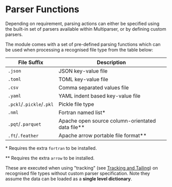 # Parser Functions

Depending on requirement, parsing actions can either be specified using the built-in set of parsers available within Multiparser, or by defining custom parsers.

The module comes with a set of pre-defined parsing functions which can be used when processing a recognised file type from the table below:

|**File Suffix**|**Description**|
|---|---|
|`.json`|JSON key-value file|
|`.toml`|TOML key-value file|
|`.csv`|Comma separated values file|
|`.yaml`|YAML indent based key-value file|
|`.pckl`/`.pickle`/`.pkl`| Pickle file type |
|`.nml`|Fortran named list*|
|`.pqt`/`.parquet`|Apache open source column-orientated data file**|
|`.ft`/`.feather`|Apache arrow portable file format**|

\* Requires the extra `fortran` to be installed.

\*\* Requires the extra `arrow` to be installed.

These are executed when using "tracking" (see [Tracking and Tailing](tracking_and_tailing.md)) on recognised file types without custom parser specification. Note they assume the data can be loaded as a **single level dictionary**.
